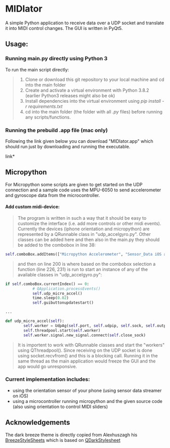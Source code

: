 # MIDIator

A simple Python application to receive data over a UDP socket and translate it into MIDI control changes.
The GUI is written in PyQt5.

## Usage:

### Running main.py directly using Python 3

To run the main script directly:

> 1. Clone or download this git repository to your local machine and cd into the main folder
> 2. Create and activate a virtual environment with Python 3.8.2 (earlier Python3 releases might also be ok)
> 3. Install dependencies into the virtual environment using *pip install -r requirements.txt*
> 4. cd into the main folder (the folder with all *.py* files) before running any scripts/functions.

### Running the prebuild .app file (mac only)

Following the link given below you can download "MIDIator.app" which should run just by downloading and running the executable.

link* 

## Micropython

For Micropython some scripts are given to get started on the UDP connection and a sample code uses the MPU-6050 to send accelerometer and gyroscope data from the microcontroller. 


#### Add custom midi-device:

> The program is written in such a way that it should be easy to customize the interface (i.e. add more controls or other midi events). Currently the devices (iphone orientation and micropython) are represented by a QRunnable class in "udp_accelgyro.py". Other classes can be added here and then also in the main.py they should be added to the combobox in line 38:

```python
self.comboBox.addItems(["Micropython Accelerometer", "Sensor_Data iOS app Accelerometer"])
```

> and then on line 200 is where based on the combobox selection a function (line 226, 231) is run to start an instance of any of the available classes in "udp_accelgyro.py":

```python
if self.comboBox.currentIndex() == 0:
            # QApplication.processEvents()
            self.udp_micro_accel()
            time.sleep(0.02)
            self.guibuttonupdatestart()

...

def udp_micro_accel(self):
        self.worker = UdpAg(self.port, self.udpip, self.sock, self.outport)
        self.threadpool.start(self.worker)
        self.worker.signal.new_signal.connect(self.close_sock)
```

> It is importent to work with QRunnable classes and start the "workers" using QThreadpool(). Since receiving on the UDP socket is done using socket.recvfrom() and this is a blocking call. Running it in the same thread as the main application would freeze the GUI and the app would go unresponsive.

### Current implementation includes:

* using the orientation sensor of your phone (using sensor data streamer on iOS)
* using a microcontroller running micropython and the given source code (also using orientation to control MIDI sliders)

## Acknowledgements

The dark breeze theme is directly copied from Alexhuszagh his [BreezeStyleSheets](https://github.com/Alexhuszagh/BreezeStyleSheets "BreezeStyleSheets") which is based on [QDarkStylesheet](https://github.com/ColinDuquesnoy/QDarkStyleSheet "QDarkStylesheet")

